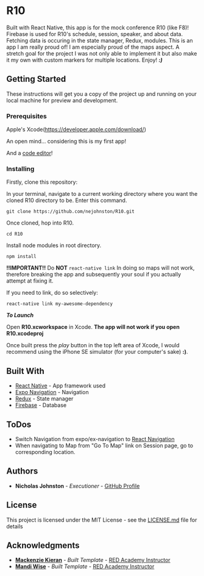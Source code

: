 # R10

Built with React Native, this app is for the mock conference R10 (like F8)! Firebase is used for R10's schedule, session, speaker, and about data. Fetching data is occuring in the state manager, Redux, modules. This is an app I am really proud of! I am especially proud of the maps aspect. A stretch goal for the project I was not only able to implement it but also make it my own with custom markers for multiple locations. Enjoy! ***:)***

## Getting Started

These instructions will get you a copy of the project up and running on your local machine for preview and development.

### Prerequisites

Apple's Xcode(https://developer.apple.com/download/)

An open mind... considering this is my first app!

And a [code editor](https://code.visualstudio.com/download)!

### Installing

Firstly, clone this repository: 

In your terminal, navigate to a current working directory where you want the cloned R10 directory to be.
Enter this command.
```
git clone https://github.com/nejohnston/R10.git
```

Once cloned, hop into R10.
``` 
cd R10
```

Install node modules in root directory.

```
npm install
```
**!!IMPORTANT!!**
Do **NOT**  ```react-native link```  In doing so maps will not work, therefore breaking the app and subsequently your soul if you actually attempt at fixing it. 

If you need to link, do so selectively:

```
react-native link my-awesome-dependency
```

***To Launch***

Open **R10.xcworkspace** in Xcode. **The app will not work if you open R10.xcodeproj**

Once built press the *play* button in the top left area of Xcode, I would recommend using the iPhone SE simulator (for your computer's sake) **:)**. 

## Built With

* [React Native](https://facebook.github.io/react-native/docs/getting-started.html) - App framework used
* [Expo Navigation](https://github.com/expo/ex-navigation) - Navigation
* [Redux](https://redux.js.org/) - State manager
* [Firebase](https://firebase.google.com/) - Database

## ToDos

* Switch Navigation from expo/ex-navigation to [React Navigation](https://reactnavigation.org/)
* When navigating to Map from "Go To Map" link on Session page, go to corresponding location.

## Authors

* **Nicholas Johnston** - *Executioner* - [GitHub Profile](https://github.com/nejohnston)

## License

This project is licensed under the MIT License - see the [LICENSE.md](LICENSE.md) file for details

## Acknowledgments

* [**Mackenzie Kieran**](https://github.com/10thfloor) - *Built Template* - [RED Academy Instructor](https://github.com/redacademy)
* [**Mandi Wise**](https://github.com/mandiwise) - *Built Template* - [RED Academy Instructor](https://github.com/redacademy)
